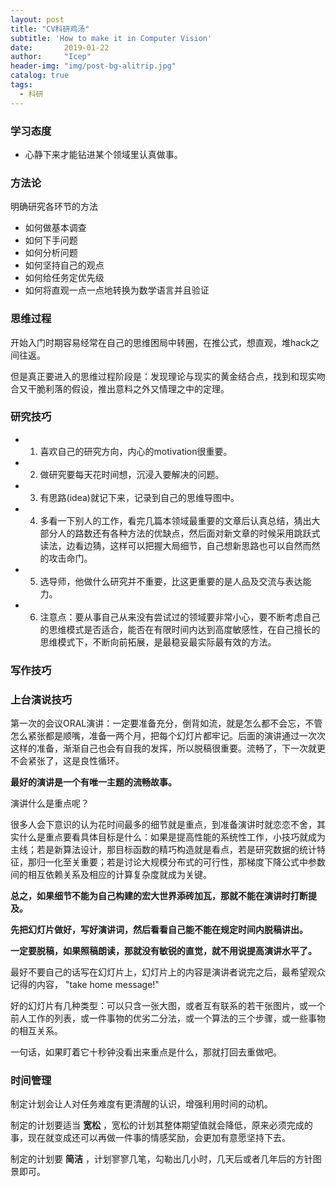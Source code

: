 ```yaml
---
layout: post
title: "CV科研鸡汤"
subtitle: 'How to make it in Computer Vision'
date:       2019-01-22
author:     "Icep"
header-img: "img/post-bg-alitrip.jpg"
catalog: true
tags:
  - 科研
---
```


### 学习态度
- 心静下来才能钻进某个领域里认真做事。

### 方法论
明确研究各环节的方法
- 如何做基本调查
- 如何下手问题
- 如何分析问题
- 如何坚持自己的观点
- 如何给任务定优先级
- 如何将直观一点一点地转换为数学语言并且验证

### 思维过程
开始入门时期容易经常在自己的思维困局中转圈，在推公式，想直观，堆hack之间往返。

但是真正要进入的思维过程阶段是：发现理论与现实的黄金结合点，找到和现实吻合又干脆利落的假设，推出意料之外又情理之中的定理。

### 研究技巧
- 1. 喜欢自己的研究方向，内心的motivation很重要。
- 2. 做研究要每天花时间想，沉浸入要解决的问题。
- 3. 有思路(idea)就记下来，记录到自己的思维导图中。
- 4. 多看一下别人的工作，看完几篇本领域最重要的文章后认真总结，猜出大部分人的路数还有各种方法的优缺点，然后面对新文章的时候采用跳跃式读法，边看边猜，这样可以把握大局细节，自己想新思路也可以自然而然的攻击命门。
- 5. 选导师，他做什么研究并不重要，比这更重要的是人品及交流与表达能力。
- 6. 注意点：要从事自己从来没有尝试过的领域要非常小心，要不断考虑自己的思维模式是否适合，能否在有限时间内达到高度敏感性，在自己擅长的思维模式下，不断向前拓展，是最稳妥最实际最有效的方法。

### 写作技巧

### 上台演说技巧

第一次的会议ORAL演讲：一定要准备充分，倒背如流，就是怎么都不会忘，不管怎么紧张都是顺嘴，准备一两个月，把每个幻灯片都牢记。后面的演讲通过一次次这样的准备，渐渐自己也会有自我的发挥，所以脱稿很重要。流畅了，下一次就更不会紧张了，这是良性循环。

**最好的演讲是一个有唯一主题的流畅故事。**

演讲什么是重点呢？

很多人会下意识的认为花时间最多的细节就是重点，到准备演讲时就恋恋不舍，其实什么是重点要看具体目标是什么：如果是提高性能的系统性工作，小技巧就成为主线；若是新算法设计，那目标函数的精巧构造就是看点，若是研究数据的统计特征，那归一化至关重要；若是讨论大规模分布式的可行性，那梯度下降公式中参数间的相互依赖关系及相应的计算复杂度就成为关键。

**总之，如果细节不能为自己构建的宏大世界添砖加瓦，那就不能在演讲时打断提及。**

**先把幻灯片做好，写好演讲词，然后看看自己能不能在规定时间内脱稿讲出。**

**一定要脱稿，如果照稿朗读，那就没有敏锐的直觉，就不用说提高演讲水平了。**

最好不要自己的话写在幻灯片上，幻灯片上的内容是演讲者说完之后，最希望观众记得的内容， "take home message!"

好的幻灯片有几种类型：可以只含一张大图，或者互有联系的若干张图片，或一个前人工作的列表，或一件事物的优劣二分法，或一个算法的三个步骤，或一些事物的相互关系。

一句话，如果盯着它十秒钟没看出来重点是什么，那就打回去重做吧。

### 时间管理
制定计划会让人对任务难度有更清醒的认识，增强利用时间的动机。

制定的计划要适当 **宽松** ，宽松的计划其整体期望值就会降低，原来必须完成的事，现在就变成还可以再做一件事的情感奖励，会更加有意愿坚持下去。

制定的计划要 **简洁** ，计划寥寥几笔，勾勒出几小时，几天后或者几年后的方针图景即可。

